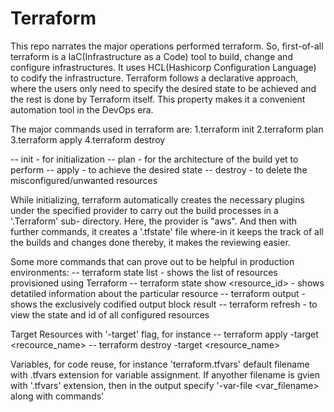 # Terraform

This repo narrates the major operations performed terraform. So, first-of-all terraform is a IaC(Infrastructure as a Code) tool to build, change and configure
infrastructures. It uses HCL(Hashicorp Configuration Language) to codify the infrastructure. Terraform follows a declarative approach, where the users only need 
to specify the desired state to be achieved and the rest is done by Terraform itself. This property makes it a convenient automation tool in the DevOps era. 

The major commands used in terraform are:
1.terraform init
2.terraform plan
3.terraform apply
4.terraform destroy

-- init - for initialization
-- plan - for the architecture of the build yet to perform
-- apply - to achieve the desired state
-- destroy - to delete the misconfigured/unwanted resources

  While initializing, terraform automatically creates the necessary plugins under the specified provider to carry out the build processes in a '.Terraform' sub-
 directory. Here, the provider is "aws". And then with further commands, it creates a '.tfstate' file where-in it keeps the track of all the builds and 
 changes done thereby, it makes the reviewing easier. 

Some more commands that can prove out to be helpful in production environments:
-- terraform state list - shows the list of resources provisioned using Terraform
-- terraform state show <resource_id> - shows detatiled information about the particular resource
-- terraform output - shows the exclusively codified output block result
-- terraform refresh - to view the state and id of all configured resources

Target Resources with '-target' flag, for instance
-- terraform apply -target <recource_name>
-- terraform destroy -target <resource_name>

Variables, for code reuse, for instance
'terraform.tfvars' default filename with .tfvars extension for variable assignment.
If anyother filename is gvien with '.tfvars' extension, then in the output specify '-var-file <var_filename> along with commands'

